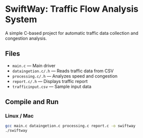 # SwiftWay: Traffic Flow Analysis System

A simple C-based project for automatic traffic data collection and congestion analysis.

## Files
- `main.c` — Main driver
- `dataingetion.c/.h` — Reads traffic data from CSV
- `processing.c/.h` — Analyzes speed and congestion
- `report.c/.h` — Displays traffic report
- `trafficinput.csv` — Sample input data

## Compile and Run
### Linux / Mac
```bash
gcc main.c dataingetion.c processing.c report.c -o swiftway
./swiftway
